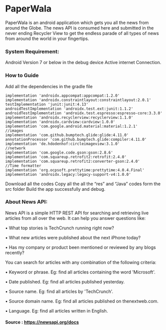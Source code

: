 # PaperWala
PaperWala is an android application which gets you all the news from around the Globe.
The news API is consumed here and submitted in the never ending Recycler View to get the endless parade of all types of news from around the world in your fingertips.

### System Requirement:
Android Version 7 or below in the debug device
Active internet Connection.

### How to Guide

Add all the dependencies in the gradle file

    implementation 'androidx.appcompat:appcompat:1.2.0'
    implementation 'androidx.constraintlayout:constraintlayout:2.0.1'
    testImplementation 'junit:junit:4.13'
    androidTestImplementation 'androidx.test.ext:junit:1.1.2'
    androidTestImplementation 'androidx.test.espresso:espresso-core:3.3.0'
    implementation 'androidx.recyclerview:recyclerview:1.1.0'
    implementation 'androidx.cardview:cardview:1.0.0'
    implementation 'com.google.android.material:material:1.2.1'
    //images
    implementation 'com.github.bumptech.glide:glide:4.11.0'
    annotationProcessor 'com.github.bumptech.glide:compiler:4.11.0'
    implementation 'de.hdodenhof:circleimageview:3.1.0'
    //network
    implementation 'com.google.code.gson:gson:2.8.6'
    implementation 'com.squareup.retrofit2:retrofit:2.4.0'
    implementation 'com.squareup.retrofit2:converter-gson:2.4.0'
    //Time formatter
    implementation 'org.ocpsoft.prettytime:prettytime:4.0.4.Final'
    implementation 'androidx.legacy:legacy-support-v4:1.0.0'
    
    
Download all the codes
Copy all the all the “res” and “Java” codes form the src folder
Build the app successfully and debug.

### About News API:
News API is a simple HTTP REST API for searching and retrieving live articles from all over the web.
It can help you answer questions like:

•	What top stories is TechCrunch running right now?

•	What new articles were published about the next iPhone today?

•	Has my company or product been mentioned or reviewed by any blogs recently?

You can search for articles with any combination of the following criteria:


•	Keyword or phrase. Eg: find all articles containing the word 'Microsoft'.

•	Date published. Eg: find all articles published yesterday.

•	Source name. Eg: find all articles by 'TechCrunch'.

•	Source domain name. Eg: find all articles published on thenextweb.com.

•	Language. Eg: find all articles written in English.


#### Source : https://newsapi.org/docs
